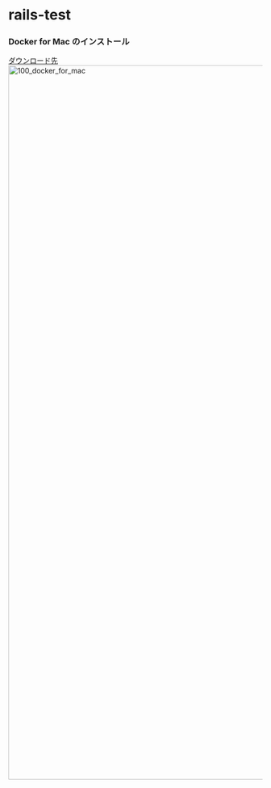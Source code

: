 # rails-test

### Docker for Mac のインストール

[ダウンロード先](https://docs.docker.com/docker-for-mac/install/)
<img width="1414" alt="100_docker_for_mac" src="https://user-images.githubusercontent.com/2398872/28607784-56ee8814-7218-11e7-979b-136ffca0dd4f.png" width="50%">

